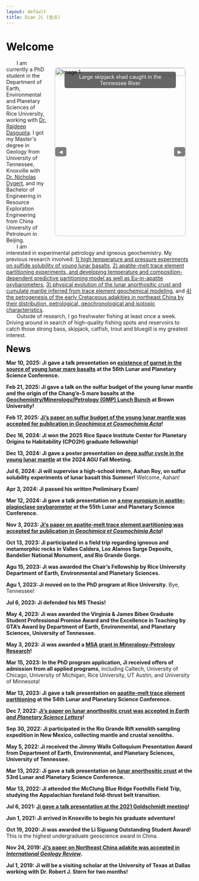```yaml
---
layout: default
title: Dian Ji (吉点)
---
```


# <span style="color:black">Welcome</span>

<div class="carousel" style="float: right;">
  <div class="carousel-images" id="carouselImages">
    <div class="carousel-item">
      <div class="image-title">Large skipjack shad caught in the Tennessee River</div>
      <img src="https://dian01811.github.io/files/photo2.JPG" alt="Image 1">
    </div>
    <div class="carousel-item">
      <div class="image-title">Talk presentation at Lunar and Planetary Science Conference</div>
      <img src="https://dian01811.github.io/files/LPSC.jpg" alt="Image 2">
    </div>
    <div class="carousel-item">
      <div class="image-title">Field trip in North Carolina</div>
      <img src="https://dian01811.github.io/files/field trip.jpg" alt="Image 3">
    </div>
  </div>
  <div class="carousel-buttons">
    <button class="carousel-button" id="prevButton">◀</button>
    <button class="carousel-button" id="nextButton">▶</button>
  </div>
</div>

<script>
  const carouselImages = document.getElementById('carouselImages');
  const items = document.querySelectorAll('.carousel-item');
  const prevButton = document.getElementById('prevButton');
  const nextButton = document.getElementById('nextButton');

  let index = 0;

  function showImage(index) {
    const width = items[0].clientWidth;
    carouselImages.style.transform = `translateX(${-index * width}px)`;
  }

  function nextImage() {
    index = (index + 1) % items.length;
    showImage(index);
  }

  function prevImage() {
    index = (index - 1 + items.length) % items.length;
    showImage(index);
  }

  nextButton.addEventListener('click', nextImage);
  prevButton.addEventListener('click', prevImage);


  setInterval(nextImage, 5000);
</script>

<style>
  .carousel {
    position: relative;
    width: 350px;
    height: 450px; 
    margin: 20px;
    overflow: hidden;
    border: 2px solid #ddd;
    border-radius: 10px;
  }

  .carousel-images {
    display: flex;
    transition: transform 0.5s ease-in-out;
  }

  .carousel-item {
    position: relative;
    flex: 0 0 100%;
    width: 100%;
    height: 100%; 
  }

  .carousel-item img {
    width: 100%;
    height: 100%;
    object-fit: cover; 
  }

.image-title {
  position: absolute;
  top: 10px;
  left: 50%;
  transform: translateX(-50%);
  width: 80%; /* Adjust the width to your preference */
  background: rgba(0, 0, 0, 0.6);
  color: #fff;
  padding: 5px 10px;
  border-radius: 5px;
  font-size: 14px;
  z-index: 10;
  text-align: center;
  height: auto; /* Keeps height adaptive to content */
  overflow-wrap: break-word; /* Ensures text wraps within the box */
}

  .carousel-buttons {
    position: absolute;
    top: 50%;
    width: 100%;
    display: flex;
    justify-content: space-between;
    transform: translateY(-50%);
  }

  .carousel-button {
    background: rgba(0, 0, 0, 0.5);
    color: #fff;
    border: none;
    padding: 5px 10px;
    cursor: pointer;
    border-radius: 5px;
  }

  .carousel-button:hover {
    background: rgba(0, 0, 0, 0.8);
  }
</style>
  
&emsp;&emsp;I am currently a PhD student in the Department of Earth, Environmental and Planetary Sciences of Rice University, working with [Dr. Rajdeep Dasgupta](https://www.dasgupta.rice.edu). I got my Master's degree in Geology from University of Tennessee, Knoxville with [Dr. Nicholas Dygert](https://dygert.utk.edu), and my Bachelor of Engineering in Resource Exploration Engineering from China University of Petroleum in Beijing.<br>&emsp;&emsp;I am interested in experimental petrology and igneous geochemistry. My previous research involved: [1) high temperature and pressure experiments on sulfide solubility of young lunar basalts](https://dian01811.github.io/files/Ji_GCA_2025.pdf), [2) apatite-melt trace element partitioning experiments, and developing temperature and composition-dependent predictive partitioning model as well as Eu-in-apatite oxybarometers](https://dian01811.github.io/files/Ji_GCA_2024.pdf), [3) physical evolution of the lunar anorthositic crust and cumulate mantle inferred from trace element geochemical modeling](https://dian01811.github.io/files/Ji_EPSL_2023.pdf), and [4) the petrogenesis of the early Cretaceous adakities in northeast China by their distribution, petrological, geochronological and isotopic characteristics](https://dian01811.github.io/files/Ji_IGR_2020.pdf).<br>&emsp;&emsp;Outside of research, I go freshwater fishing at least once a week. Driving around in search of high-quality fishing spots and reservoirs to catch those strong bass, skipjack, catfish, trout and bluegill is my greatest interest.



<font size=5 color="black"><strong>News</strong></font>

<strong>Mar 10, 2025: Ji gave a talk presentation on [existence of garnet in the source of young lunar mare basalts](https://www.hou.usra.edu/meetings/lpsc2025/pdf/1332.pdf) at the 56th Lunar and Planetary Science Conference.</strong>

<strong>Feb 21, 2025: Ji gave a talk on the sulfur budget of the young lunar mantle and the origin of the Chang’e-5 mare basalts at the [Geochemistry/Minerology/Petrology (GMP) Lunch Bunch](https://events.brown.edu/earth-environmental-planetary/event/305456-gmp-lunch-bunch-dian-ji) at Brown University!</strong>

<strong>Feb 17, 2025: [Ji’s paper on sulfur budget of the young lunar mantle was accepted for publication in <em>Geochimica et Cosmochimia Acta</em>](https://doi.org/10.1016/j.gca.2025.02.019)!</strong>

<strong>Dec 16, 2024: Ji won the 2025 Rice Space Institute Center for Planetary Origins to Habitability (CPO2H) graduate fellowship!</strong>

<strong>Dec 13, 2024: Ji gave a poster presentation on [deep sulfur cycle in the young lunar mantle](https://agu.confex.com/agu/agu24/meetingapp.cgi/Paper/1517917) at the 2024 AGU Fall Meeting.</strong>

<strong>Jul 6, 2024: Ji will supervise a high-school intern, Aahan Roy, on sulfur solubility experiments of lunar basalt this Summer!</strong> Welcome, Aahan!

<strong>Apr 3, 2024: Ji passed his written Preliminary Exam!</strong>

<strong>Mar 12, 2024: Ji gave a talk presentation on [a new europium in apatite-plagioclase oxybarometer](https://www.hou.usra.edu/meetings/lpsc2024/pdf/1240.pdf) at the 55th Lunar and Planetary Science Conference.</strong>

<strong>Nov 3, 2023: [Ji’s paper on apatite-melt trace element partitioning was accepted for publication in <em>Geochimica et Cosmochimia Acta</em>](https://doi.org/10.1016/j.gca.2023.11.004)!</strong>

<strong>Oct 13, 2023: Ji participated in a field trip regarding igneous and metamorphic rocks in Valles Caldera, Los Alamos Surge Deposits, Bandelier National Monument, and Rio Grande Gorge.</strong>

<strong>Agu 15, 2023: Ji was awarded the Chair’s Fellowship by Rice University Department of Earth, Environmental and Planetary Sciences.</strong>

<strong>Agu 1, 2023: Ji moved on to the PhD program at Rice University.</strong> Bye, Tennessee!

<strong>Jul 6, 2023: Ji defended his MS Thesis!</strong>

<strong>May 4, 2023: Ji was awarded the Virginia & James Bibee Graduate Student Professional Promise Award and the Excellence in Teaching by GTA’s Award by Department of Earth, Environmental, and Planetary Sciences, University of Tennessee.</strong>

<strong>May 3, 2023: Ji was awarded a [MSA grant in Mineralogy-Petrology Research](https://msaweb.org/mineralogy-petrology-grant/)!</strong>

<strong>Mar 15, 2023: In the PhD program application, Ji received offers of admission from all applied programs</strong>, including Caltech, University of Chicago, University of Michigan, Rice University, UT Austin, and University of Minnesota!

<strong>Mar 13, 2023: Ji gave a talk presentation on [apatite-melt trace element partitioning](https://www.hou.usra.edu/meetings/lpsc2023/pdf/1255.pdf) at the 54th Lunar and Planetary Science Conference.</strong>

<strong>Dec 7, 2022: [Ji’s paper on lunar anorthositic crust was accepted in <em>Earth and Planetary Science Letters</em>](https://doi.org/10.1016/j.epsl.2022.117958)!</strong> 

<strong>Sep 30, 2022: Ji participated in the Rio Grande Rift xenolith sampling expedition in New Mexico, collecting mantle and crustal xenoliths.</strong>

<strong>May 5, 2022: Ji received the Jimmy Walls Colloquium Presentation Award from Department of Earth, Environmental, and Planetary Sciences, University of Tennessee.</strong>

<strong>Mar 13, 2022: Ji gave a talk presentation on [lunar anorthositic crust](https://www.hou.usra.edu/meetings/lpsc2022/pdf/1229.pdf) at the 53rd Lunar and Planetary Science Conference.</strong>

<strong>Mar 13, 2022: Ji attended the McClung Blue Ridge Foothills Field Trip, studying the Appalachian foreland fold-thrust belt transition.</strong>

<strong>Jul 6, 2021: [Ji gave a talk presentation at the 2021 Goldschmidt meeting](https://conf.goldschmidt.info/goldschmidt/2021/meetingapp.cgi/Paper/3219)!</strong>

<strong>Jun 1, 2021: Ji arrived in Knoxville to begin his graduate adventure!</strong> 

<strong>Oct 19, 2020: Ji was awarded the Li Siguang Outstanding Student Award!</strong> This is the highest undergraduate geoscience award in China.

<strong>Nov 24, 2019: [Ji’s paper on Northeast China adakite was accepted in <em>International Geology Review</em>](https://doi.org/10.1080/00206814.2019.1697968).</strong>

<strong>Jul 1, 2019: Ji will be a visiting scholar at the University of Texas at Dallas working with Dr. Robert J. Stern for two months!</strong>

